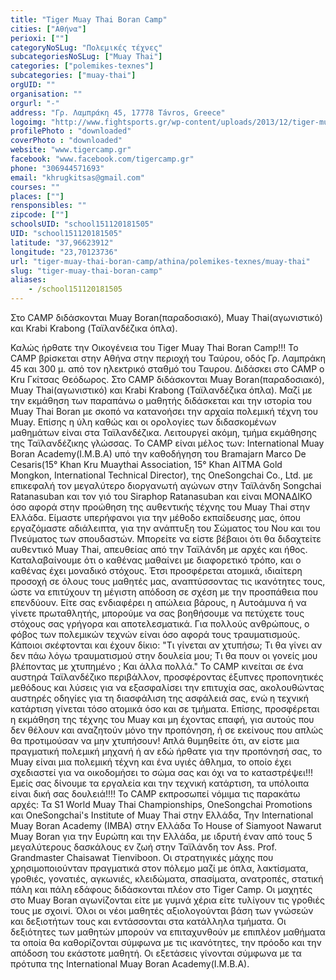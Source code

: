 ```yaml
---
title: "Tiger Muay Thai Boran Camp"
cities: ["Αθήνα"]
perioxi: [""]
categoryNoSLug: "Πολεμικές τέχνες"
subcategoriesNoSLug: ["Muay Thai"]
categories: ["polemikes-texnes"]
subcategories: ["muay-thai"]
orgUID: ""
organisation: ""
orgurl: "-"
address: "Γρ. Λαμπράκη 45, 17778 Távros, Greece"
logoimg: "http://www.fightsports.gr/wp-content/uploads/2013/12/tiger-muay-thai-boran-logo-.jpg"
profilePhoto : "downloaded"
coverPhoto : "downloaded"
website: "www.tigercamp.gr"
facebook: "www.facebook.com/tigercamp.gr"
phone: "306944571693"
email: "khrugkitsas@gmail.com"
courses: ""
places: [""]
rensponsibles: ""
zipcode: [""]
schoolsUID: "school151120181505"
UID: "school151120181505"
latitude: "37,96623912"
longitude: "23,70123736"
url: "tiger-muay-thai-boran-camp/athina/polemikes-texnes/muay-thai"
slug: "tiger-muay-thai-boran-camp"
aliases:
    - /school151120181505
---
```



Στο CAMP διδάσκονται Muay Boran(παραδοσιακό), Muay Thai(αγωνιστικό) και Krabi Krabong (Ταϊλανδέζικα όπλα).

Καλώς ήρθατε την Οικογένεια του Tiger Muay Thai Boran Camp!!! Το CAMP βρίσκεται στην Αθήνα στην περιοχή του Ταύρου, οδός Γρ. Λαμπράκη 45 και 300 μ. από τον ηλεκτρικό σταθμό του Ταυρου. Διδάσκει στο CAMP o Kru Γκίτσας Θεόδωρος. Στο CAMP διδάσκονται Muay Boran(παραδοσιακό), Muay Thai(αγωνιστικό) και Krabi Krabong (Ταϊλανδέζικα όπλα). Μαζί με την εκμάθηση των παραπάνω ο μαθητής διδάσκεται και την ιστορία του Muay Thai Boran με σκοπό να κατανοήσει την αρχαία πολεμική τέχνη του Muay. Επίσης η ύλη καθώς και οι ορολογίες των διδασκομένων μαθημάτων είναι στα Ταϊλανδέζικα. Λειτουργεί ακόμη, τμήμα εκμάθησης της Ταϊλανδέζικης γλώσσας. Το CAMP είναι μέλος των: International Muay Boran Academy(I.M.B.A) υπό την καθοδήγηση του Bramajarn Marco De Cesaris(15° Khan Kru Muaythai Association, 15° Khan AITMA Gold Mongkon, International Technical Director), της OneSongchai Co., Ltd. με επικεφαλή τον μεγαλύτερο διοργανωτή αγώνων στην Ταϊλάνδη Songchai Ratanasuban και τον γιό του Siraphop Ratanasuban και είναι ΜΟΝΑΔΙΚΟ όσο αφορά στην προώθηση της αυθεντικής τέχνης του Muay Thai στην Ελλάδα. Είμαστε υπερήφανοι για την μέθοδο εκπαίδευσης μας, όπου εργαζόμαστε αδιάλειπτα, για την ανάπτυξη του Σώματος του Νου και του Πνεύματος των σπουδαστών. Μπορείτε να είστε βέβαιοι ότι θα διδαχτείτε αυθεντικό Muay Thai, απευθείας από την Ταϊλάνδη με αρχές και ήθος. Καταλαβαίνουμε ότι ο καθένας μαθαίνει με διαφορετικό τρόπο, και ο καθένας έχει μοναδικό στόχους. Έτσι προσφέρεται ατομικά, ιδιαίτερη προσοχή σε όλους τους μαθητές μας, αναπτύσσοντας τις ικανότητες τους, ώστε να επιτύχουν τη μέγιστη απόδοση σε σχέση με την προσπάθεια που επενδύουν. Είτε σας ενδιαφέρει η απώλεια βάρους, η Αυτοάμυνα ή να γίνετε πρωταθλητής, μπορούμε να σας βοηθήσουμε να πετύχετε τους στόχους σας γρήγορα και αποτελεσματικά. Για πολλούς ανθρώπους, ο φόβος των πολεμικών τεχνών είναι όσο αφορά τους τραυματισμούς. Κάποιοι σκέφτονται και έχουν δίκιο: &quot;Τι γίνεται αν χτυπήσω; Τι θα γίνει αν δεν πάω λόγω τραυματισμού στην δουλεία μου; Τι θα πουν οι γονείς μου βλέποντας με χτυπημένο ; Και άλλα πολλά.&quot; Το CAMP κινείται σε ένα αυστηρά Ταϊλανδέζικο περιβάλλον, προσφέροντας έξυπνες προπονητικές μεθόδους και λύσεις για να εξασφαλίσει την επιτυχία σας, ακολουθώντας αυστηρές οδηγίες για τη διασφάλιση της ασφάλειά σας, ενώ η τεχνική κατάρτιση γίνεται τόσο ατομικά όσο και σε τμήματα. Επίσης, προσφέρεται η εκμάθηση της τέχνης του Muay και μη έχοντας επαφή, για αυτούς που δεν θέλουν και αναζητούν μόνο την προπόνηση, ή σε εκείνους που απλώς θα προτιμούσαν να μην χτυπήσουν! Απλά θυμηθείτε ότι, αν είστε μια πραγματική πολεμική μηχανή ή αν εδώ ήρθατε για την προπόνησή σας, το Muay είναι μια πολεμική τέχνη και ένα υγιές άθλημα, το οποίο έχει σχεδιαστεί για να οικοδομήσει το σώμα σας και όχι να το καταστρέψει!!! Εμείς σας δίνουμε τα εργαλεία και την τεχνική κατάρτιση, τα υπόλοιπα είναι δική σας δουλειά!!!! Το CAMP εκπροσωπεί νόμιμα τις παρακάτω αρχές: Τα S1 World Muay Thai Championships, OneSongchai Promotions και OneSongchai&#39;s Institute of Muay Thai στην Ελλάδα, Την International Muay Boran Academy (IMBA) στην Ελλάδα Το House of Siamyoot Nawarut Muay Boran για την Ευρώπη και την Ελλάδα, με ιδρυτή έναν από τους 5 μεγαλύτερους δασκάλους εν ζωή στην Ταϊλάνδη τον Ass. Prof. Grandmaster Chaisawat Tienviboon. Οι στρατηγικές μάχης που χρησιμοποιούνταν πραγματικά στον πόλεμο μαζί με όπλα, λακτίσματα, γροθιές, γονατιές, αγκωνιές, κλειδώματα, σπασίματα, ανατροπές, στατική πάλη και πάλη εδάφους διδάσκονται πλέον στο Tiger Camp. Οι μαχητές στο Muay Boran αγωνίζονται είτε με γυμνά χέρια είτε τυλίγουν τις γροθιές τους με σχοινί. Όλοι οι νέοι μαθητές αξιολογούνται βάση των γνώσεών και δεξιοτήτων τους και εντάσσονται στα κατάλληλα τμήματα. Οι δεξιότητες των μαθητών μπορούν να επιταχυνθούν με επιπλέον μαθήματα τα οποία θα καθορίζονται σύμφωνα με τις ικανότητες, την πρόοδο και την απόδοση του εκάστοτε μαθητή. Οι εξετάσεις γίνονται σύμφωνα με τα πρότυπα της International Muay Boran Academy(I.M.B.A).